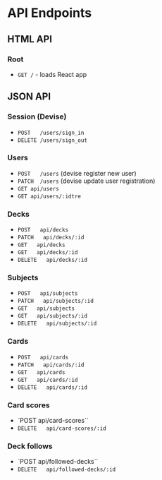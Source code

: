 # API Endpoints

## HTML API

### Root

- `GET /` - loads React app

## JSON API

### Session (Devise)

- `POST   /users/sign_in`
- `DELETE /users/sign_out`

### Users
- `POST   /users` (devise register new user)
- `PATCH  /users` (devise update user registration)
- `GET api/users`
- `GET api/users/:idtre`

### Decks
- `POST   api/decks`
- `PATCH   api/decks/:id`
- `GET   api/decks`
- `GET   api/decks/:id`
- `DELETE   api/decks/:id`

### Subjects
- `POST   api/subjects`
- `PATCH   api/subjects/:id`
- `GET   api/subjects`
- `GET   api/subjects/:id`
- `DELETE   api/subjects/:id`

### Cards
- `POST   api/cards`
- `PATCH   api/cards/:id`
- `GET   api/cards`
- `GET   api/cards/:id`
- `DELETE   api/cards/:id`

### Card scores
- `POST   api/card-scores``
- `DELETE   api/card-scores/:id`

### Deck follows
- `POST   api/followed-decks``
- `DELETE   api/followed-decks/:id`
